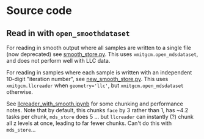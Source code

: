 # Source code

## Read in with `open_smoothdataset`

For reading in smooth output where all samples are written to a single file (now
deprecated) see [smooth_store.py](smooth_store.py).
This uses `xmitgcm.open_mdsdataset`, and does not perform well with LLC data.

For reading in samples where each sample is written with an independent 10-digit
"iteration number", see [new_smooth_store.py](new_smooth_store.py).
This uses `xmitgcm.llcreader` when `geometry='llc'`, but `xmitgcm.open_mdsdataset`
otherwise.

See [llcreader_with_smooth.ipynb](llcreader_with_smooth.ipynb) for some chunking
and performance notes.
Note that by default, this chunks `face` by 3 rather than 1, has
~4.2 tasks per chunk, `mds_store` does 5 ... but `llcreader` can instantly
(?) chunk all z levels at once, leading to far fewer chunks. Can't do this
with `mds_store`...
